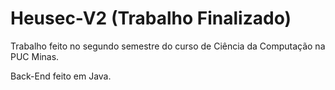 # Heusec-V2 (Trabalho Finalizado)

Trabalho feito no segundo semestre do curso de Ciência da Computação na PUC Minas.

Back-End feito em Java.
